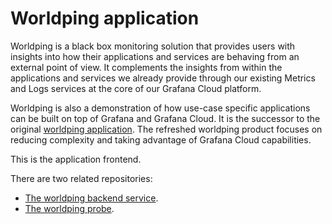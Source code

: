 Worldping application
=====================

Worldping is a black box monitoring solution that provides users with
insights into how their applications and services are behaving from an
external point of view. It complements the insights from within the
applications and services we already provide through our existing
Metrics and Logs services at the core of our Grafana Cloud platform.

Worldping is also a demonstration of how use-case specific applications
can be built on top of Grafana and Grafana Cloud. It is the successor to
the original [worldping
application](https://grafana.net/plugins/raintank-worldping-app). The
refreshed worldping product focuses on reducing complexity and taking
advantage of Grafana Cloud capabilities.

This is the application frontend.

There are two related repositories:

* [The worldping backend service](https://github.com/grafana/worldping-api).
* [The worldping probe](https://github.com/grafana/worldping-probe).
